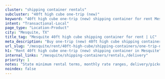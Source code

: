 ```yaml
---
cluster: "shipping container rentals"
subcluster: "40ft high cube one-trip (new)"
keyword: "40ft high cube one-trip (new) shipping container for rent Mesquite, TX"
intent: "Transactional-Local"
page_type: "Location-Product"
city: "Mesquite, TX"
title_tag: "Mesquite 40ft high cube shipping container for rent | LC"
meta_description: "Buy one-trip (new) 40ft high cube shipping container rent with local delivery in Mesquite, TX. LC Container — local Since 2003. Request a fast quote today."
url_slug: "/mesquite/rent/40ft-high-cube/shipping-containers/one-trip-new"
h1: "Rent 40ft high cube one-trip (new) shipping container in Mesquite"
internal_links: "/mesquite/shipping-containers/rentals,/delivery"
priority: 1
notes: "State minimum rental terms, monthly rate ranges, delivery/pickup fees, service area."
noindex: false
---
```


<!-- TODO: Add unique city/inventory copy, images, and internal links here. -->
